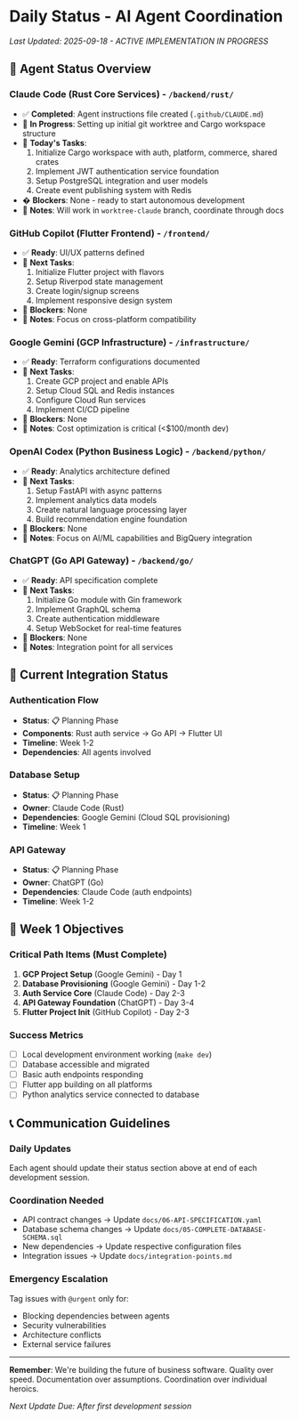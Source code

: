 # Daily Status - AI Agent Coordination

*Last Updated: 2025-09-18 - ACTIVE IMPLEMENTATION IN PROGRESS*

## 🤖 Agent Status Overview

### Claude Code (Rust Core Services) - `/backend/rust/` 
- ✅ **Completed**: Agent instructions file created (`.github/CLAUDE.md`)
- 🔄 **In Progress**: Setting up initial git worktree and Cargo workspace structure
- 🎯 **Today's Tasks**:
  1. Initialize Cargo workspace with auth, platform, commerce, shared crates
  2. Implement JWT authentication service foundation
  3. Setup PostgreSQL integration and user models
  4. Create event publishing system with Redis
- � **Blockers**: None - ready to start autonomous development
- 📝 **Notes**: Will work in `worktree-claude` branch, coordinate through docs

### GitHub Copilot (Flutter Frontend) - `/frontend/`
- ✅ **Ready**: UI/UX patterns defined
- 🎯 **Next Tasks**:
  1. Initialize Flutter project with flavors
  2. Setup Riverpod state management
  3. Create login/signup screens
  4. Implement responsive design system
- 🚫 **Blockers**: None
- 📝 **Notes**: Focus on cross-platform compatibility

### Google Gemini (GCP Infrastructure) - `/infrastructure/`
- ✅ **Ready**: Terraform configurations documented
- 🎯 **Next Tasks**:
  1. Create GCP project and enable APIs
  2. Setup Cloud SQL and Redis instances
  3. Configure Cloud Run services
  4. Implement CI/CD pipeline
- 🚫 **Blockers**: None
- 📝 **Notes**: Cost optimization is critical (<$100/month dev)

### OpenAI Codex (Python Business Logic) - `/backend/python/`
- ✅ **Ready**: Analytics architecture defined
- 🎯 **Next Tasks**:
  1. Setup FastAPI with async patterns
  2. Implement analytics data models
  3. Create natural language processing layer
  4. Build recommendation engine foundation
- 🚫 **Blockers**: None
- 📝 **Notes**: Focus on AI/ML capabilities and BigQuery integration

### ChatGPT (Go API Gateway) - `/backend/go/`
- ✅ **Ready**: API specification complete
- 🎯 **Next Tasks**:
  1. Initialize Go module with Gin framework
  2. Implement GraphQL schema
  3. Create authentication middleware
  4. Setup WebSocket for real-time features
- 🚫 **Blockers**: None
- 📝 **Notes**: Integration point for all services

## 🔄 Current Integration Status

### Authentication Flow
- **Status**: 📋 Planning Phase
- **Components**: Rust auth service → Go API → Flutter UI
- **Timeline**: Week 1-2
- **Dependencies**: All agents involved

### Database Setup
- **Status**: 📋 Planning Phase  
- **Owner**: Claude Code (Rust)
- **Dependencies**: Google Gemini (Cloud SQL provisioning)
- **Timeline**: Week 1

### API Gateway
- **Status**: 📋 Planning Phase
- **Owner**: ChatGPT (Go)
- **Dependencies**: Claude Code (auth endpoints)
- **Timeline**: Week 1-2

## 🎯 Week 1 Objectives

### Critical Path Items (Must Complete)
1. **GCP Project Setup** (Google Gemini) - Day 1
2. **Database Provisioning** (Google Gemini) - Day 1-2
3. **Auth Service Core** (Claude Code) - Day 2-3
4. **API Gateway Foundation** (ChatGPT) - Day 3-4
5. **Flutter Project Init** (GitHub Copilot) - Day 2-3

### Success Metrics
- [ ] Local development environment working (`make dev`)
- [ ] Database accessible and migrated
- [ ] Basic auth endpoints responding
- [ ] Flutter app building on all platforms
- [ ] Python analytics service connected to database

## 📞 Communication Guidelines

### Daily Updates
Each agent should update their status section above at end of each development session.

### Coordination Needed
- API contract changes → Update `docs/06-API-SPECIFICATION.yaml`
- Database schema changes → Update `docs/05-COMPLETE-DATABASE-SCHEMA.sql`
- New dependencies → Update respective configuration files
- Integration issues → Update `docs/integration-points.md`

### Emergency Escalation
Tag issues with `@urgent` only for:
- Blocking dependencies between agents
- Security vulnerabilities
- Architecture conflicts
- External service failures

---

**Remember**: We're building the future of business software. Quality over speed. Documentation over assumptions. Coordination over individual heroics.

*Next Update Due: After first development session*
